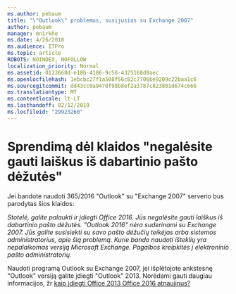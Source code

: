 ```yaml
---
ms.author: pebaum
title: "\"Outlook\" problemas, susijusias su Exchange 2007"
author: pebaum
manager: mnirkhe
ms.date: 4/26/2018
ms.audience: ITPro
ms.topic: article
ROBOTS: NOINDEX, NOFOLLOW
localization_priority: Normal
ms.assetid: 0123668d-e18b-4186-9c58-4325168d8aec
ms.openlocfilehash: 1ebcbc27f1a508f56c82c7706be9209c22baa1c6
ms.sourcegitcommit: dd43cc0a9470f98b8ef2a3787c823801d674c666
ms.translationtype: MT
ms.contentlocale: lt-LT
ms.lasthandoff: 02/12/2019
ms.locfileid: "29923260"
---
```

# <a name="solution-for-error-you-wont-be-able-to-receive-mail-from-a-current-mailbox"></a>Sprendimą dėl klaidos "negalėsite gauti laiškus iš dabartinio pašto dėžutės"
Jei bandote naudoti 365/2016 "Outlook" su "Exchange 2007" serverio bus parodytas šios klaidos:

*Stotelė, galite palaukti ir įdiegti Office 2016. Jūs negalėsite gauti laiškus iš dabartinio pašto dėžutės. "Outlook 2016" nėra suderinami su Exchange 2007. Jūs galite susisiekti su savo pašto dėžučių teikėjas arba sistemos administratorius, apie šią problemą. Kurie bando naudoti išteklių yra nepalaikomas versiją Microsoft Exchange. Pagalbos kreipkitės į elektroninio pašto administratorių.*

Naudoti programą Outlook su Exchange 2007, jei išplėtojote ankstesnę "Outlook" versiją galite įdiegti "Outlook" 2013. Norėdami gauti daugiau informacijos, žr [kaip įdiegti Office 2013 Office 2016 atnaujinus?](https://support.office.com/article/a6ca92f4-cbb4-4609-9fdb-f8d3dd6812f3)